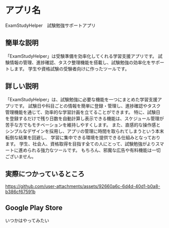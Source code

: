
# アプリ名
ExamStudyHelper　試験勉強サポートアプリ

## 簡単な説明
「ExamStudyHelper」は受験準備を効率化してくれる学習支援アプリです。
試験情報の管理、進捗確認、タスク整理機能を搭載し、試験勉強の効率化をサポートします。
学生や資格試験の受験者向けに作ったツールです。

## 詳しい説明
「ExamStudyHelper」は、試験勉強に必要な機能を一つにまとめた学習支援アプリです。
試験日や科目ごとの情報を簡単に登録・管理し、進捗確認やタスク管理機能を通じて、効率的な学習計画を立てることができます。
特に、試験日を登録するだけで残り日数を自動計算し表示できる機能は、スケジュール管理が苦手な方でもモチベーションを維持しやすくします。
また、直感的な操作感とシンプルなデザインを採用し、アプリの管理に時間を取られてしまうという本末転倒な結果を回避し、
学習に集中できる環境を提供できる仕組みとなっております。
学生、社会人、資格取得を目指す全ての人にとって、試験勉強がよりスマートに進められる強力なツールです。
もちろん、邪魔な広告や有料機能は一切ございません。

## 実際につかっているところ
https://github.com/user-attachments/assets/92660a6c-6d4d-40d1-b0a8-b386cf67591b

## Google Play Store
いつかはやってみたい
